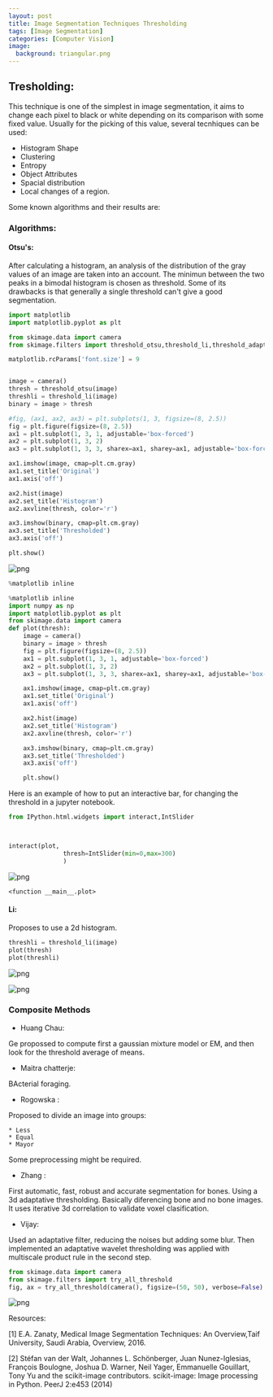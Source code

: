 ```yaml
---
layout: post
title: Image Segmentation Techniques Thresholding 
tags: [Image Segmentation]
categories: [Computer Vision]
image:
  background: triangular.png
---
```



## Tresholding: 

This technique is one of the simplest in image segmentation, it aims to change each pixel to black or white depending on its comparison with some fixed value. Usually for the picking of  this value, several tecnhiques can be used: 

* Histogram Shape
* Clustering
* Entropy
* Object Attributes
* Spacial distribution
* Local changes of a region. 

Some known algorithms and their results are: 

### Algorithms:

#### Otsu's: 

After calculating a histogram, an analysis of the distribution of the gray values of an image are taken into an account. The minimun between the two peaks in a bimodal histogram is chosen as threshold. Some of its drawbacks is that generally a single threshold can't give a good segmentation. 


```python
import matplotlib
import matplotlib.pyplot as plt

from skimage.data import camera
from skimage.filters import threshold_otsu,threshold_li,threshold_adaptive

matplotlib.rcParams['font.size'] = 9


image = camera()
thresh = threshold_otsu(image)
threshli = threshold_li(image)
binary = image > thresh

#fig, (ax1, ax2, ax3) = plt.subplots(1, 3, figsize=(8, 2.5))
fig = plt.figure(figsize=(8, 2.5))
ax1 = plt.subplot(1, 3, 1, adjustable='box-forced')
ax2 = plt.subplot(1, 3, 2)
ax3 = plt.subplot(1, 3, 3, sharex=ax1, sharey=ax1, adjustable='box-forced')

ax1.imshow(image, cmap=plt.cm.gray)
ax1.set_title('Original')
ax1.axis('off')

ax2.hist(image)
ax2.set_title('Histogram')
ax2.axvline(thresh, color='r')

ax3.imshow(binary, cmap=plt.cm.gray)
ax3.set_title('Thresholded')
ax3.axis('off')

plt.show()
```


![png](../images/output_1_0.png)



```python
%matplotlib inline
```


```python
%matplotlib inline
import numpy as np
import matplotlib.pyplot as plt
from skimage.data import camera
def plot(thresh):
    image = camera()
    binary = image > thresh
    fig = plt.figure(figsize=(8, 2.5))
    ax1 = plt.subplot(1, 3, 1, adjustable='box-forced')
    ax2 = plt.subplot(1, 3, 2)
    ax3 = plt.subplot(1, 3, 3, sharex=ax1, sharey=ax1, adjustable='box-forced')

    ax1.imshow(image, cmap=plt.cm.gray)
    ax1.set_title('Original')
    ax1.axis('off')

    ax2.hist(image)
    ax2.set_title('Histogram')
    ax2.axvline(thresh, color='r')

    ax3.imshow(binary, cmap=plt.cm.gray)
    ax3.set_title('Thresholded')
    ax3.axis('off')

    plt.show()

```

Here is an example of how to put an interactive bar, for changing the threshold in a jupyter notebook. 

```python
from IPython.html.widgets import interact,IntSlider



interact(plot,
               thresh=IntSlider(min=0,max=300)
               )
```


![png](../images/output_4_0.png)





    <function __main__.plot>



####  Li: 

Proposes to use a 2d histogram. 


```python
threshli = threshold_li(image)
plot(thresh)
plot(threshli)
```


![png](../images/output_6_0.png)



![png](../images/output_6_1.png)


### Composite Methods

*  Huang  Chau:

Ge propossed to compute first a gaussian mixture model or EM, and then look for the threshold average of means. 

* Maitra chatterje: 

BActerial foraging. 

* Rogowska : 

Proposed to divide an image into groups: 
    
    * Less 
    * Equal 
    * Mayor
Some preprocessing might be required. 

* Zhang : 

First automatic, fast, robust and accurate segmentation for bones.  Using a 3d adaptative thresholding.  Basically diferencing bone and no bone images. It uses iterative 3d correlation to validate voxel clasification. 

* Vijay: 

Used an adaptative filter, reducing the noises but adding some blur. Then implemented an adaptative wavelet thresholding was applied with multiscale product rule in the second step. 



```python
from skimage.data import camera
from skimage.filters import try_all_threshold
fig, ax = try_all_threshold(camera(), figsize=(50, 50), verbose=False)

```


![png](../images/output_8_0.png)


Resources: 

[1] E.A. Zanaty, Medical Image Segmentation Techniques: An Overview,Taif University, Saudi Arabia, Overview, 2016. 

[2] Stéfan van der Walt, Johannes L. Schönberger, Juan Nunez-Iglesias, François Boulogne, Joshua D. Warner, Neil Yager, Emmanuelle Gouillart, Tony Yu and the scikit-image contributors. scikit-image: Image processing in Python. PeerJ 2:e453 (2014)

